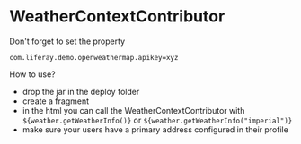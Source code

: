 # WeatherContextContributor

Don't forget to set the property
```
com.liferay.demo.openweathermap.apikey=xyz
```

How to use?
- drop the jar in the deploy folder
- create a fragment
- in the html you can call the WeatherContextContributor with `${weather.getWeatherInfo()}` or `${weather.getWeatherInfo("imperial")}`
- make sure your users have a primary address configured in their profile